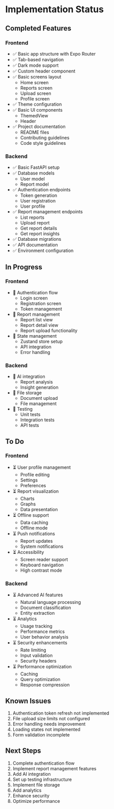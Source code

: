 # Implementation Status

## Completed Features

### Frontend
- ✅ Basic app structure with Expo Router
- ✅ Tab-based navigation
- ✅ Dark mode support
- ✅ Custom header component
- ✅ Basic screens layout
  - Home screen
  - Reports screen
  - Upload screen
  - Profile screen
- ✅ Theme configuration
- ✅ Basic UI components
  - ThemedView
  - Header
- ✅ Project documentation
  - README files
  - Contributing guidelines
  - Code style guidelines

### Backend
- ✅ Basic FastAPI setup
- ✅ Database models
  - User model
  - Report model
- ✅ Authentication endpoints
  - Token generation
  - User registration
  - User profile
- ✅ Report management endpoints
  - List reports
  - Upload report
  - Get report details
  - Get report insights
- ✅ Database migrations
- ✅ API documentation
- ✅ Environment configuration

## In Progress

### Frontend
- 🔄 Authentication flow
  - Login screen
  - Registration screen
  - Token management
- 🔄 Report management
  - Report list view
  - Report detail view
  - Report upload functionality
- 🔄 State management
  - Zustand store setup
  - API integration
  - Error handling

### Backend
- 🔄 AI integration
  - Report analysis
  - Insight generation
- 🔄 File storage
  - Document upload
  - File management
- 🔄 Testing
  - Unit tests
  - Integration tests
  - API tests

## To Do

### Frontend
- ⏳ User profile management
  - Profile editing
  - Settings
  - Preferences
- ⏳ Report visualization
  - Charts
  - Graphs
  - Data presentation
- ⏳ Offline support
  - Data caching
  - Offline mode
- ⏳ Push notifications
  - Report updates
  - System notifications
- ⏳ Accessibility
  - Screen reader support
  - Keyboard navigation
  - High contrast mode

### Backend
- ⏳ Advanced AI features
  - Natural language processing
  - Document classification
  - Entity extraction
- ⏳ Analytics
  - Usage tracking
  - Performance metrics
  - User behavior analysis
- ⏳ Security enhancements
  - Rate limiting
  - Input validation
  - Security headers
- ⏳ Performance optimization
  - Caching
  - Query optimization
  - Response compression

## Known Issues
1. Authentication token refresh not implemented
2. File upload size limits not configured
3. Error handling needs improvement
4. Loading states not implemented
5. Form validation incomplete

## Next Steps
1. Complete authentication flow
2. Implement report management features
3. Add AI integration
4. Set up testing infrastructure
5. Implement file storage
6. Add analytics
7. Enhance security
8. Optimize performance 